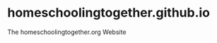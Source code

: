 homeschoolingtogether.github.io
===============================

The homeschoolingtogether.org Website
